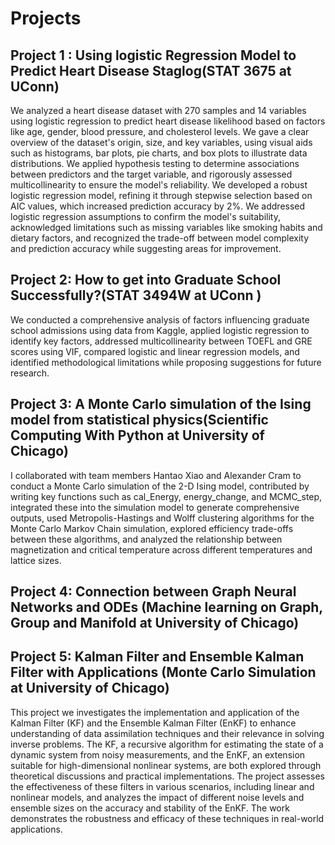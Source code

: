 # Projects

## Project 1 : Using logistic Regression Model to Predict Heart Disease Staglog(STAT 3675 at UConn)

We analyzed a heart disease dataset with 270 samples and 14 variables using logistic regression to predict heart disease likelihood based on factors like age, gender, blood pressure, and cholesterol levels. We gave a clear overview of the dataset's origin, size, and key variables, using visual aids such as histograms, bar plots, pie charts, and box plots to illustrate data distributions. We applied hypothesis testing to determine associations between predictors and the target variable, and rigorously assessed multicollinearity to ensure the model's reliability. We developed a robust logistic regression model, refining it through stepwise selection based on AIC values, which increased prediction accuracy by 2%. We addressed logistic regression assumptions to confirm the model's suitability, acknowledged limitations such as missing variables like smoking habits and dietary factors, and recognized the trade-off between model complexity and prediction accuracy while suggesting areas for improvement.

## Project 2: How to get into Graduate School Successfully?(STAT 3494W at UConn )
We conducted a comprehensive analysis of factors influencing graduate school admissions using data from Kaggle, applied logistic regression to identify key factors, addressed multicollinearity between TOEFL and GRE scores using VIF, compared logistic and linear regression models, and identified methodological limitations while proposing suggestions for future research.


## Project 3: A Monte Carlo simulation of the Ising model from statistical physics(Scientific Computing With Python at University of Chicago) 

I collaborated with team members Hantao Xiao and Alexander Cram to conduct a Monte Carlo simulation of the 2-D Ising model, contributed by writing key functions such as cal_Energy, energy_change, and MCMC_step, integrated these into the simulation model to generate comprehensive outputs, used Metropolis-Hastings and Wolff clustering algorithms for the Monte Carlo Markov Chain simulation, explored efficiency trade-offs between these algorithms, and analyzed the relationship between magnetization and critical temperature across different temperatures and lattice sizes.

## Project 4: Connection between Graph Neural Networks and ODEs (Machine learning on Graph, Group and Manifold at University of Chicago)



## Project 5: Kalman Filter and Ensemble Kalman Filter with Applications (Monte Carlo Simulation at University of Chicago)

This project we investigates the implementation and application of the Kalman Filter (KF) and the Ensemble Kalman Filter (EnKF) to enhance understanding of data assimilation techniques and their relevance in solving inverse problems. The KF, a recursive algorithm for estimating the state of a dynamic system from noisy measurements, and the EnKF, an extension suitable for high-dimensional nonlinear systems, are both explored through theoretical discussions and practical implementations. The project assesses the effectiveness of these filters in various scenarios, including linear and nonlinear models, and analyzes the impact of different noise levels and ensemble sizes on the accuracy and stability of the EnKF. The work demonstrates the robustness and efficacy of these techniques in real-world applications.
